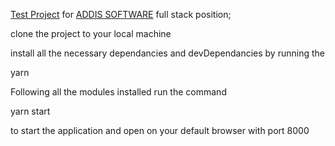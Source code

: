 [Test Project](https://github.com/zelalem-12/Test-Project) for [ADDIS SOFTWARE](https://addissoftware.com/) full stack position; 

clone the project to your local machine 

install all the necessary  dependancies and devDependancies by running the

yarn 

Following all the modules installed run the command 

yarn start 

to start the application and open on your default browser with port 8000 


